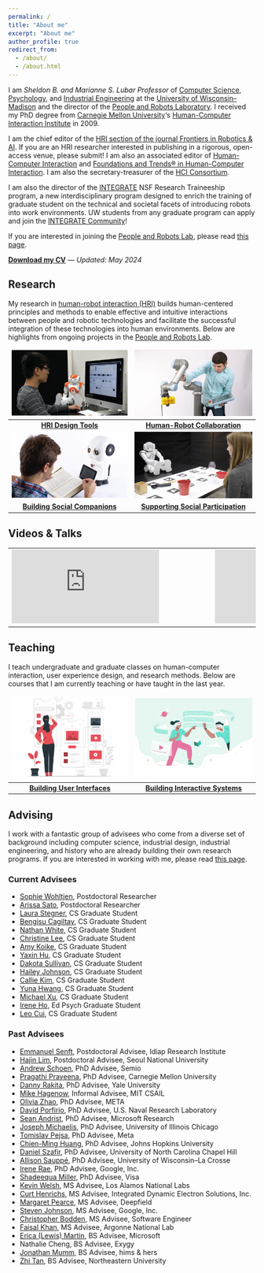 ```yaml
---
permalink: /
title: "About me"
excerpt: "About me"
author_profile: true
redirect_from: 
  - /about/
  - /about.html
---
```


I am *Sheldon B. and Marianne S. Lubar Professor* of [Computer Science](http://cs.wisc.edu/), [Psychology](http://psych.wisc.edu/), and [Industrial Engineering](http://www.engr.wisc.edu/isye.html) at the [University of Wisconsin–Madison](http://wisc.edu/) and the director of the [People and Robots Laboratory](http://peopleandrobots.wisc.edu/). I received my PhD degree from [Carnegie Mellon University](http://cmu.edu/)‘s [Human-Computer Interaction Institute](http://hcii.cs.cmu.edu/) in 2009.

I am the chief editor of the [HRI section of the journal Frontiers in Robotics & AI](https://www.frontiersin.org/journals/robotics-and-ai/sections/human-robot-interaction#). If you are an HRI researcher interested in publishing in a rigorous, open-access venue, please submit! I am also an associated editor of [Human-Computer Interaction](https://www.tandfonline.com/toc/hhci20/current) and [Foundations and Trends® in Human-Computer Interaction](https://www.nowpublishers.com/HCI). I am also the secretary-treasurer of the [HCI Consortium](http://hcic.org/).

I am also the director of the [INTEGRATE](https://integrate.wisc.edu) NSF Research Traineeship program, a new interdisciplinary program designed to enrich the training of graduate student on the technical and societal facets of introducing robots into work environments. UW students from any graduate program can apply and join the [INTEGRATE Community](https://integrate.wisc.edu/seminars/)!

If you are interested in joining the [People and Robots Lab](http://peopleandrobots.wisc.edu), please read [this page](/joining).

<strong><a href="https://drive.google.com/file/d/1kZTBYSQD8kDWCc3xCE8sdRgmK28cthJl/view?usp=sharing" target="_blank">Download my CV</a></strong> — _Updated: May 2024_

## Research

My research in [human-robot interaction (HRI)](https://en.wikipedia.org/wiki/Human–robot_interaction) builds human-centered principles and methods to enable effective and intuitive interactions between people and robotic technologies and facilitate the successful integration of these technologies into human environments. Below are highlights from ongoing projects in the [People and Robots Lab](http://peopleandrobots.wisc.edu/).

<style>
table, td, th, tr {
   border: none;
}
thead {
   background-color: rgba(0, 0, 0, 0.0);
   border-bottom: 0px;
}
tr.border-bottom {
   border-bottom: 0px;
}
</style>

| [![](../images/Programming.png)](/portfolio/portfolio-1) | [![](../images/20180824_Robotics_112-980x608.jpg)](/portfolio/portfolio-2) |
| :-: | :-: |
| **[HRI Design Tools](/portfolio/portfolio-1)** | **[Human-Robot Collaboration](/portfolio/portfolio-2)** | 
| [![](../images/Educational-Robots.png)](/portfolio/portfolio-3) | [![](../images/TBI-Research.jpg)](/portfolio/portfolio-4) |
| **[Building Social Companions](/portfolio/portfolio-3)** | **[Supporting Social Participation](/portfolio/portfolio-4)** |

## Videos & Talks

<style>
table, td, th, tr {
   border: none;
}
thead {
   background-color: rgba(0, 0, 0, 0.0);
   border-bottom: 0px;
}
tr.border-bottom {
   border-bottom: 0px;
}
</style>

<table>
    <tr>
        <td class="style24" style="width: 400px">
            <div id='outerdiv' style="width: 400px; overflow-x:hidden;">
                <iframe src="https://www.youtube.com/embed/videoseries?list=PLaIgLiq4gIuZykeHKBJFIYl4VZZ2PcZQc" title="YouTube video player" frameborder="0" allow="accelerometer; autoplay; clipboard-write; encrypted-media; gyroscope; picture-in-picture; web-share" allowfullscreen></iframe>
            </div>
        </td>
        <td class="style24" style="width: 400px">
            <div id='outerdiv' style="width: 400px; overflow-x:hidden;">
                <iframe src="https://www.youtube.com/embed/videoseries?list=PLaIgLiq4gIuaA60oLfWalDrM91oA75mO-" title="YouTube video player" frameborder="0" allow="accelerometer; autoplay; clipboard-write; encrypted-media; gyroscope; picture-in-picture; web-share" allowfullscreen></iframe>
            </div>
        </td>
    </tr>
</table>


## Teaching

I teach undergraduate and graduate classes on human-computer interaction, user experience design, and research methods. Below are courses that I am currently teaching or have taught in the last year.

| [![](../images/ux-01-400x284.png)](/teaching/teaching-1) | [![](../images/6543438-400x267.jpg)](/teaching/teaching-3) |
| :-: | :-: |
| **[Building User Interfaces](/teaching/teaching-1)** | **[Building Interactive Systems](/teaching/teaching-3)** |

## Advising

I work with a fantastic group of advisees who come from a diverse set of background including computer science, industrial design, industrial engineering, and history who are already building their own research programs. If you are interested in working with me, please read [this page](/joining/).

### Current Advisees
- [Sophie Wohltjen](https://www.linkedin.com/in/sophie-wohltjen-9b12b351), Postdoctoral Researcher
- [Arissa Sato](https://arissasato.com), Postdoctoral Researcher
- [Laura Stegner](https://www.laurastegner.com/), CS Graduate Student
- [Bengisu Cagiltay](https://bengisucagiltay.github.io/), CS Graduate Student
- [Nathan White](https://nathantwhite.com/), CS Graduate Student
- [Christine Lee](https://christineplee.github.io/), CS Graduate Student
- [Amy Koike](https://amykoike.notion.site/amykoike/Amy-Koike-s-Portfolio-25f2b3e0429e498183aa739b193fda01), CS Graduate Student
- [Yaxin Hu](https://www.edayaxin.com/about), CS Graduate Student
- [Dakota Sullivan](https://dakotasullivan.github.io/), CS Graduate Student
- [Hailey Johnson](https://haileyljohnson.github.io/), CS Graduate Student
- [Callie Kim](https://callie-kim.com/), CS Graduate Student
- [Yuna Hwang](https://yunahwang.github.io/), CS Graduate Student
- [Michael Xu](http://www.michaelfxu.com/), CS Graduate Student
- [Irene Ho](https://edpsych.education.wisc.edu/staff/ho-hui-ru/), Ed Psych Graduate Student
- [Leo Cui](https://wid.wisc.edu/people/leo-cui/), CS Graduate Student

### Past Advisees
- [Emmanuel Senft](https://emmanuel-senft.github.io/), Postdoctoral Advisee, Idiap Research Institute
- [Hajin Lim](https://www.hajinlim.com/), Postdoctoral Advisee, Seoul National University
- [Andrew Schoen](https://andrewjschoen.github.io/), PhD Advisee, Semio
- [Pragathi Praveena](https://pragathipraveena.com/), PhD Advisee, Carnegie Mellon University
- [Danny Rakita](https://dannyrakita.net/), PhD Advisee, Yale University
- [Mike Hagenow](https://www.hageneaux.com/), Informal Advisee, MIT CSAIL
- [Olivia Zhao](https://www.olivia-zhao.com/), PhD Advisee, META
- [David Porfirio](https://dporfirio.github.io/), PhD Advisee, U.S. Naval Research Laboratory
- [Sean Andrist](https://seanandrist.com/), PhD Advisee, Microsoft Research
- [Joseph Michaelis](https://jmich.people.uic.edu/), PhD Advisee, University of Illinois Chicago
- [Tomislav Pejsa](https://www.linkedin.com/in/tomislav-pejsa/), PhD Advisee, Meta
- [Chien-Ming Huang](https://www.cs.jhu.edu/~cmhuang/), PhD Advisee, Johns Hopkins University
- [Daniel Szafir](https://www.danszafir.com/), PhD Advisee, University of North Carolina Chapel Hill
- [Allison Sauppé](https://cs.uwlax.edu/~asauppe/), PhD Advisee, University of Wisconsin–La Crosse
- [Irene Rae](https://www.linkedin.com/in/irenerae/), PhD Advisee, Google, Inc.
- [Shadeequa Miller](https://www.linkedin.com/in/sdeemiller/), PhD Advisee, Visa
- [Kevin Welsh](https://www.linkedin.com/in/kevin-welsh-668140bb), MS Advisee, Los Alamos National Labs
- [Curt Henrichs](https://www.linkedin.com/in/curt-henrichs/), MS Advisee, Integrated Dynamic Electron Solutions, Inc.
- [Margaret Pearce](https://www.linkedin.com/in/margaretpearce/), MS Advisee, Deepfield
- [Steven Johnson](https://www.linkedin.com/in/steven-johnson-590274ba/), MS Advisee, Google, Inc.
- [Christopher Bodden](https://dblp.org/pid/190/3029.html), MS Advisee, Software Engineer
- [Faisal Khan](https://www.linkedin.com/in/faisalkhan83/), MS Advisee, Argonne National Lab
- [Erica (Lewis) Martin](https://www.linkedin.com/in/erica-martin-lewis-866080a5/), BS Advisee, Microsoft
- Nathalie Cheng, BS Advisee, Exygy
- [Jonathan Mumm](https://www.linkedin.com/in/jonathanrmumm/), BS Advisee, hims & hers
- [Zhi Tan](https://www.khoury.northeastern.edu/people/zhi-tan/), BS Advisee, Northeastern University
